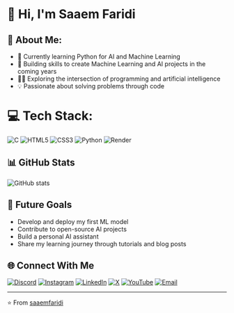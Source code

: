 # 👋 Hi, I'm Saaem Faridi
## 💫 About Me:
- 🔭 Currently learning Python for AI and Machine Learning
- 🌱 Building skills to create Machine Learning and AI projects in the coming years
- 👨‍💻 Exploring the intersection of programming and artificial intelligence
- 💡 Passionate about solving problems through code

# 💻 Tech Stack:
![C](https://img.shields.io/badge/c-%2300599C.svg?style=for-the-badge&logo=c&logoColor=white) ![HTML5](https://img.shields.io/badge/html5-%23E34F26.svg?style=for-the-badge&logo=html5&logoColor=white) ![CSS3](https://img.shields.io/badge/css3-%231572B6.svg?style=for-the-badge&logo=css3&logoColor=white) ![Python](https://img.shields.io/badge/python-3670A0?style=for-the-badge&logo=python&logoColor=ffdd54) ![Render](https://img.shields.io/badge/Render-%46E3B7.svg?style=for-the-badge&logo=render&logoColor=white)

## 📊 GitHub Stats
![GitHub stats](https://github-readme-stats.vercel.app/api?username=saaemfaridi&show_icons=true&theme=radical)

## 🎯 Future Goals
- Develop and deploy my first ML model
- Contribute to open-source AI projects
- Build a personal AI assistant
- Share my learning journey through tutorials and blog posts

## 🌐 Connect With Me
[![Discord](https://img.shields.io/badge/Discord-%237289DA.svg?logo=discord&logoColor=white)](https://discord.gg/rZNeAWhwht)
[![Instagram](https://img.shields.io/badge/Instagram-%23E4405F.svg?logo=Instagram&logoColor=white)](https://instagram.com/fiardiaa)
[![LinkedIn](https://img.shields.io/badge/LinkedIn-%230077B5.svg?logo=linkedin&logoColor=white)](https://linkedin.com/in/saaem-faridi-0b565b33b/)
[![X](https://img.shields.io/badge/X-black.svg?logo=X&logoColor=white)](https://x.com/saaemfaridi)
[![YouTube](https://img.shields.io/badge/YouTube-%23FF0000.svg?logo=YouTube&logoColor=white)](https://youtube.com/@Fiardia)
[![Email](https://img.shields.io/badge/Email-D14836?logo=gmail&logoColor=white)](mailto:officialsaaem@gmail.com)

---
⭐️ From [saaemfaridi](https://github.com/saaemfaridi)
